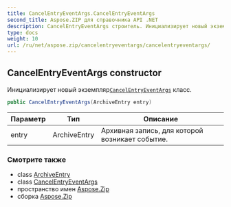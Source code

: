 ```yaml
---
title: CancelEntryEventArgs.CancelEntryEventArgs
second_title: Aspose.ZIP для справочника API .NET
description: CancelEntryEventArgs строитель. Инициализирует новый экземплярCancelEntryEventArgs класс.
type: docs
weight: 10
url: /ru/net/aspose.zip/cancelentryeventargs/cancelentryeventargs/
---
```

## CancelEntryEventArgs constructor

Инициализирует новый экземпляр[`CancelEntryEventArgs`](../) класс.

```csharp
public CancelEntryEventArgs(ArchiveEntry entry)
```

| Параметр | Тип | Описание |
| --- | --- | --- |
| entry | ArchiveEntry | Архивная запись, для которой возникает событие. |

### Смотрите также

* class [ArchiveEntry](../../archiveentry/)
* class [CancelEntryEventArgs](../)
* пространство имен [Aspose.Zip](../../cancelentryeventargs/)
* сборка [Aspose.Zip](../../../)


